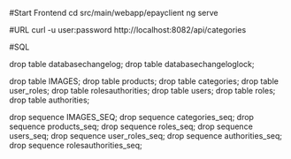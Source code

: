 #Start Frontend
cd src/main/webapp/epayclient
ng serve

#URL
curl -u user:password http://localhost:8082/api/categories

#SQL


drop table databasechangelog;
drop table databasechangeloglock;

drop table IMAGES;
drop table products;
drop table categories;
drop table user_roles;
drop table rolesauthorities;
drop table users;
drop table roles;
drop table authorities;

drop sequence IMAGES_SEQ;
drop sequence categories_seq;
drop sequence products_seq;
drop sequence roles_seq;
drop sequence users_seq;
drop sequence user_roles_seq;
drop sequence authorities_seq;
drop sequence rolesauthorities_seq;
